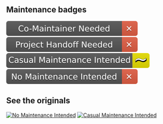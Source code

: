 ## Maintenance badges

[![Co-Maintainer Needed](co-maintainer-needed.svg)](.)
[![Project Handoff Needed](project-handoff-needed.svg)](.)
[![Casual Maintenance Intended](casual-maintainance-intended.svg)](.)
[![No Maintenance Intended](no-maintainance-intended.svg)](.)


## See the originals

[![No Maintenance Intended](http://unmaintained.tech/badge.svg)](http://unmaintained.tech/)
[![Casual Maintenance Intended](https://casuallymaintained.tech/badge.svg)](https://casuallymaintained.tech/)
